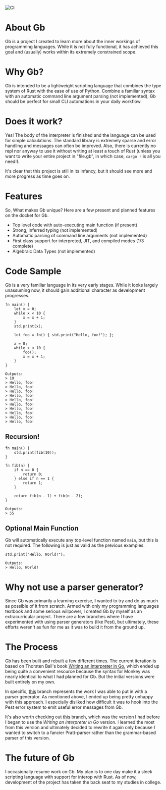 ![CI](https://github.com/shakesbeare/gb_lang/actions/workflows/rust.yml/badge.svg)
# About Gb

Gb is a project I created to learn more about the inner workings of programming
languages. While it is not fully functional, it has achieved this goal and (usually)
works within its extremely constrained scope. 

# Why Gb? 

Gb is intended to be a lightweight scripting language that combines the type system of
Rust with the ease of use of Python. Combine a familiar syntax with an automatic command
line argument parsing (not implemented), Gb should be perfect for small CLI automations
in your daily workflow. 

# Does it work?

Yes! The body of the interpreter is finished and the language can be used for simple
calculations. The standard library is extremely sparse and error handling and messages
can often be improved. Also, there is currently no repl nor anyway to use it without
writing at least a touch of Rust (unless you want to write your entire project in
"file.gb", in which case, `cargo r` is all you need!). 

It's clear that this project is still in its infancy, but it should see more and more
progress as time goes on. 

# Features

So, What makes Gb unique? Here are a few present and planned features on the docket for
Gb. 

- Top level code with auto-executing main function (if present)
- Strong, inferred typing (not implemented)
- Automatic parsing of command line arguments (not implemented)
- First class support for interpreted, JIT, and compiled modes (1/3 complete)
- Algebraic Data Types (not implemented)

# Code Sample

Gb is a very familiar language in its very early stages. While it looks largely
unassuming now, it should gain additional character as development progresses.

```
fn main() {
    let x = 0;
    while x < 10 {
        x = x + 1;
    }
    std.print(x);

    let foo = fn() { std.print("Hello, foo!"); };
    
    x = 0;
    while x < 10 {
        foo();
        x = x + 1;
    }
}
```
```
Outputs:
> 10
> Hello, foo!
> Hello, foo!
> Hello, foo!
> Hello, foo!
> Hello, foo!
> Hello, foo!
> Hello, foo!
> Hello, foo!
> Hello, foo!
> Hello, foo!
```


## Recursion!
```
fn main() {
    std.print(fib(10));
}

fn fib(n) {
    if n == 0 {
        return 0;
    } else if n == 1 {
        return 1;
    }

    return fib(n - 1) + fib(n - 2);
}
```
```
Outputs:
> 55
```

## Optional Main Function

Gb will automatically execute any top-level function named `main`, but this is
not required. The following is just as valid as the previous examples.

```
std.print("Hello, World!");
```
```
Outputs:
> Hello, World!
```

# Why not use a parser generator?

Since Gb was primarily a learning exercise, I wanted to try and do as much as possible
of it from scratch. Armed with only my programming languages textbook and some serious
willpower, I created Gb by myself as an extracurricular project. There are a few
branches where I have experimented with using parser generators (like Pest), but
ultimately, these efforts weren't as fun for me as it was to build it from the ground
up.

# The Process

Gb has been built and rebuilt a few different times. The current iteration is based on
Thorsten Ball's book [Writing an Interpreter in Go](https://thorstenball.com/books/),
which ended up being quite a convenient resource because the syntax for Monkey was nearly
identical to what I had planned for Gb. But the initial versions were built entirely on
my own. 

In specific, [this](https://github.com/shakesbeare/gb_lang/tree/FromTheGroundUp)
branch represents the work I was able to put in with a parser generator. As mentioned above,
I ended up being pretty unhappy with this approach. I especially disliked how difficult it
was to hook into the Pest error system to emit useful error messages from Gb. 

It's also worth checking out [this](https://github.com/shakesbeare/gb_lang/tree/Rewrite) branch,
which was the version I had before I began to use the *Writing an Interpreter in Go* version. 
I learned the most from this version and ultimately decided to rewrite it again only because I
wanted to switch to a fancier Pratt-parser rather than the grammar-based parser of this version. 


# The future of Gb

I occasionally resume work on Gb. My plan is to one day make it a sleek scripting
language with support for interop with Rust. As of now, development of the project
has taken the back seat to my studies in college. 

